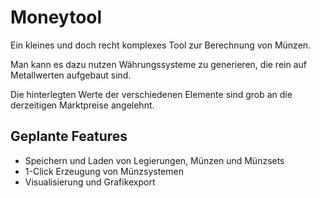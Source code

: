 # Moneytool

Ein kleines und doch recht komplexes Tool zur Berechnung von Münzen.

Man kann es dazu nutzen Währungssysteme zu generieren, die rein auf Metallwerten aufgebaut sind.

Die hinterlegten Werte der verschiedenen Elemente sind grob an die derzeitigen Marktpreise angelehnt.

## Geplante Features

* Speichern und Laden von Legierungen, Münzen und Münzsets
* 1-Click Erzeugung von Münzsystemen
* Visualisierung und Grafikexport

